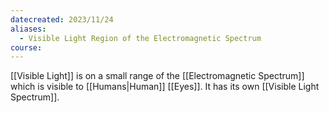 ```yaml
---
datecreated: 2023/11/24
aliases:
  - Visible Light Region of the Electromagnetic Spectrum
course:
---
```

[[Visible Light]] is on a small range of the [[Electromagnetic Spectrum]] which is visible to [[Humans|Human]] [[Eyes]]. It has its own [[Visible Light Spectrum]].